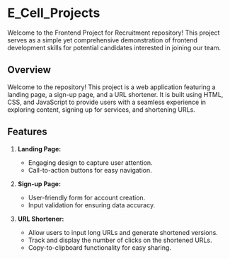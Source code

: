 # E_Cell_Projects
Welcome to the Frontend Project for Recruitment repository! This project serves as a simple yet comprehensive demonstration of frontend development skills for potential candidates interested in joining our team.

## Overview

Welcome to the repository! This project is a web application featuring a landing page, a sign-up page, and a URL shortener. It is built using HTML, CSS, and JavaScript to provide users with a seamless experience in exploring content, signing up for services, and shortening URLs.

## Features

1. **Landing Page:**
   - Engaging design to capture user attention.
   - Call-to-action buttons for easy navigation.

2. **Sign-up Page:**
   - User-friendly form for account creation.
   - Input validation for ensuring data accuracy.

3. **URL Shortener:**
   - Allow users to input long URLs and generate shortened versions.
   - Track and display the number of clicks on the shortened URLs.
   - Copy-to-clipboard functionality for easy sharing.



